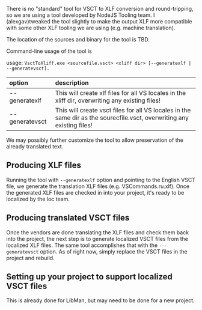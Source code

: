 There is no "standard" tool for VSCT to XLF conversion and round-tripping, so we are using a tool developed by NodeJS Tooling team. I (alexgav)tweaked the tool slightly to make the output XLF more compatible with some other XLF tooling we are using (e.g. machine translation). 

The location of the sources and binary for the tool is TBD.

Command-line usage of the tool is 

usage: ```VsctToXliff.exe <sourcefile.vsct> <xliff dir> [--generatexlf | --generatevsct].```

|option|description|
|:-- |:--|
|--generatexlf | This will create xlf files for all VS locales in the xliff dir, overwriting any existing files!|
|--generatevsct | This will create vsct files for all VS locales in the same dir as the sourecfile.vsct, overwriting any existing files!|

We may possibly further customize the tool to allow preservation of the already translated text.

## Producing XLF files

Running the tool with ```--generatexlf``` option and pointing to the English VSCT file, we generate the translation XLF files (e.g. VSCommands.ru.xlf). Once the generated XLF files are checked in into your project, it's ready to be localized by the loc team.

## Producing translated VSCT files

Once the vendors are done translating the XLF files and check them back into the project, the next step is to generate localized VSCT files from the localized XLF files. The same tool accomplishes that with the ```---generatevsct``` option. As of right now, simply replace the VSCT files in the project and rebuild.

## Setting up your project to support localized VSCT files

This is already done for LibMan, but may need to be done for a new project.

